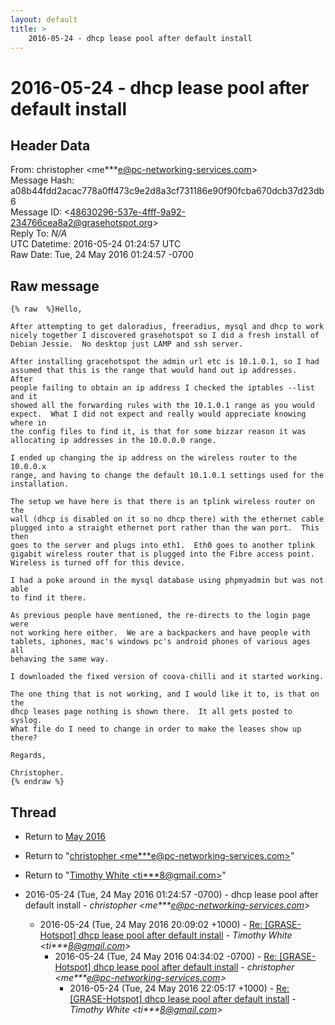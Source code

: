 ```yaml
---
layout: default
title: >
    2016-05-24 - dhcp lease pool after default install
---
```


# 2016-05-24 - dhcp lease pool after default install

## Header Data

From: christopher \<me***e@pc-networking-services.com\><br>
Message Hash: a08b44fdd2acac778a0ff473c9e2d8a3cf731186e90f90fcba670dcb37d23db6<br>
Message ID: \<48630296-537e-4fff-9a92-234766cea8a2@grasehotspot.org\><br>
Reply To: _N/A_<br>
UTC Datetime: 2016-05-24 01:24:57 UTC<br>
Raw Date: Tue, 24 May 2016 01:24:57 -0700<br>

## Raw message

```
{% raw  %}Hello,

After attempting to get daloradius, freeradius, mysql and dhcp to work 
nicely together I discovered grasehotspot so I did a fresh install of 
Debian Jessie.  No desktop just LAMP and ssh server.

After installing gracehotspot the admin url etc is 10.1.0.1, so I had 
assumed that this is the range that would hand out ip addresses.  After 
people failing to obtain an ip address I checked the iptables --list and it 
showed all the forwarding rules with the 10.1.0.1 range as you would 
expect.  What I did not expect and really would appreciate knowing where in 
the config files to find it, is that for some bizzar reason it was 
allocating ip addresses in the 10.0.0.0 range.

I ended up changing the ip address on the wireless router to the 10.0.0.x 
range, and having to change the default 10.1.0.1 settings used for the 
installation.

The setup we have here is that there is an tplink wireless router on the 
wall (dhcp is disabled on it so no dhcp there) with the ethernet cable 
plugged into a straight ethernet port rather than the wan port.  This then 
goes to the server and plugs into eth1.  Eth0 goes to another tplink 
gigabit wireless router that is plugged into the Fibre access point.  
Wireless is turned off for this device.  

I had a poke around in the mysql database using phpmyadmin but was not able 
to find it there.

As previous people have mentioned, the re-directs to the login page were 
not working here either.  We are a backpackers and have people with 
tablets, iphones, mac's windows pc's android phones of various ages all 
behaving the same way.

I downloaded the fixed version of coova-chilli and it started working.

The one thing that is not working, and I would like it to, is that on the 
dhcp leases page nothing is shown there.  It all gets posted to syslog.  
What file do I need to change in order to make the leases show up there?

Regards,

Christopher.
{% endraw %}
```

## Thread

+ Return to [May 2016](/archive/2016/05)

+ Return to "[christopher <me***e<span>@</span>pc-networking-services.com>](/authors/me___e_at_pcnetworkingservices_com)"
+ Return to "[Timothy White <ti***8<span>@</span>gmail.com>](/authors/ti___8_at_gmail_com)"

+ 2016-05-24 (Tue, 24 May 2016 01:24:57 -0700) - dhcp lease pool after default install - _christopher \<me***e@pc-networking-services.com\>_
  + 2016-05-24 (Tue, 24 May 2016 20:09:02 +1000) - [Re: [GRASE-Hotspot] dhcp lease pool after default install](/archive/2016/05/dfe4cf64376fbc45404ec366bb4a285c1342ac732ef7bd88891eec2e389ed6b8) - _Timothy White \<ti***8@gmail.com\>_
    + 2016-05-24 (Tue, 24 May 2016 04:34:02 -0700) - [Re: [GRASE-Hotspot] dhcp lease pool after default install](/archive/2016/05/b938d8db3c5268e8d2f69ca8c1ec83149e65d4c3fec1e2234de9fc1fc11921a9) - _christopher \<me***e@pc-networking-services.com\>_
      + 2016-05-24 (Tue, 24 May 2016 22:05:17 +1000) - [Re: [GRASE-Hotspot] dhcp lease pool after default install](/archive/2016/05/5a04131d15afde1988b9abd0d658cf22e4cd90282d992b8632e91e3d256783fd) - _Timothy White \<ti***8@gmail.com\>_

